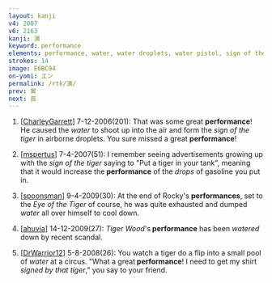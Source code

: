 ```yaml
---
layout: kanji
v4: 2007
v6: 2163
kanji: 演
keyword: performance
elements: performance, water, water droplets, water pistol, sign of the tiger, house, caterpillar, one, ceiling, sprout, shoot, animal legs, eight
strokes: 14
image: E6BC94
on-yomi: エン
permalink: /rtk/演/
prev: 寅
next: 辰
---
```


1) [<a href="http://kanji.koohii.com/profile/CharleyGarrett">CharleyGarrett</a>] 7-12-2006(201): That was some great <strong>performance</strong>! He caused the <em>water</em> to shoot up into the air and form the <em>sign of the tiger</em> in airborne droplets. You sure missed a great <strong>performance</strong>!

2) [<a href="http://kanji.koohii.com/profile/mspertus">mspertus</a>] 7-4-2007(51): I remember seeing advertisements growing up with the <em>sign of the tiger</em> saying to &quot;Put a tiger in your tank&quot;, meaning that it would increase the<strong> performance</strong> of the <em>drops</em> of gasoline you put in.

3) [<a href="http://kanji.koohii.com/profile/spoonsman">spoonsman</a>] 9-4-2009(30): At the end of Rocky&#039;s <strong>performances</strong>, set to the <em>Eye of the Tiger</em> of course, he was quite exhausted and dumped <em>water</em> all over himself to cool down.

4) [<a href="http://kanji.koohii.com/profile/ahuvia">ahuvia</a>] 14-12-2009(27): <em>Tiger Wood</em>&#039;s<strong> performance</strong> has been <em>watered</em> down by recent scandal.

5) [<a href="http://kanji.koohii.com/profile/DrWarrior12">DrWarrior12</a>] 5-8-2008(26): You watch a tiger do a flip into a small pool of <em>water</em> at a circus. &quot;What a great<strong> performance</strong>! I need to get my shirt <em>signed by that tiger</em>,&quot; you say to your friend.

